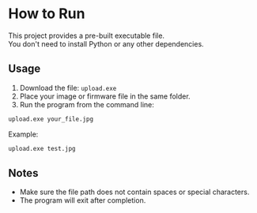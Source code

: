 # How to Run

This project provides a pre-built executable file.  
You don't need to install Python or any other dependencies.

## Usage

1. Download the file: `upload.exe`
2. Place your image or firmware file in the same folder.
3. Run the program from the command line:

```bash
upload.exe your_file.jpg
```

Example:

```bash
upload.exe test.jpg
```

## Notes

- Make sure the file path does not contain spaces or special characters.
- The program will exit after completion.

